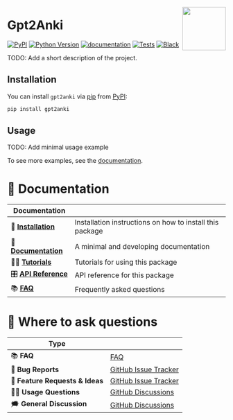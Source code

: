 <a href="https://github.com/rysias/gpt2anki"><img src="https://github.com/rysias/gpt2anki/blob/main/docs/_static/icon.png?raw=true" width="100" align="right"/></a>

# Gpt2Anki

[![PyPI](https://img.shields.io/pypi/v/gpt2anki.svg)][pypi status]
[![Python Version](https://img.shields.io/pypi/pyversions/gpt2anki)][pypi status]
[![documentation](https://github.com/rysias/gpt2anki/actions/workflows/documentation.yml/badge.svg)][documentation]
[![Tests](https://github.com/rysias/gpt2anki/actions/workflows/tests.yml/badge.svg)][tests]
[![Black](https://img.shields.io/badge/code%20style-black-000000.svg)][black]

[pypi status]: https://pypi.org/project/gpt2anki/
[documentation]: https://rysias.github.io/gpt2anki/
[tests]: https://github.com/rysias/gpt2anki/actions?workflow=Tests
[black]: https://github.com/psf/black


<!-- start short-description -->

TODO: Add a short description of the project.

<!-- end short-description -->

## Installation

You can install `gpt2anki` via [pip] from [PyPI]:

```bash
pip install gpt2anki
```

[pip]: https://pip.pypa.io/en/stable/installing/
[PyPI]: https://pypi.org/project/gpt2anki/

## Usage

TODO: Add minimal usage example

To see more examples, see the [documentation].

# 📖 Documentation

| Documentation         |                                                          |
| --------------------- | -------------------------------------------------------- |
| 🔧 **[Installation]**  | Installation instructions on how to install this package |
| 📖 **[Documentation]** | A minimal and developing documentation                   |
| 👩‍💻 **[Tutorials]**     | Tutorials for using this package                         |
| 🎛️ **[API Reference]** | API reference for this package                           |
| 📚 **[FAQ]**           | Frequently asked questions                               |


# 💬 Where to ask questions

| Type                           |                        |
| ------------------------------ | ---------------------- |
| 📚 **FAQ**                      | [FAQ]                  |
| 🚨 **Bug Reports**              | [GitHub Issue Tracker] |
| 🎁 **Feature Requests & Ideas** | [GitHub Issue Tracker] |
| 👩‍💻 **Usage Questions**          | [GitHub Discussions]   |
| 🗯 **General Discussion**       | [GitHub Discussions]   |

[Documentation]: https://rysias.github.io/gpt2anki/index.html
[Installation]: https://rysias.github.io/gpt2anki/installation.html
[Tutorials]: https://rysias.github.io/gpt2anki/tutorials.html
[API Reference]: https://rysias.github.io/gpt2anki/references.html
[FAQ]: https://rysias.github.io/gpt2anki/faq.html
[github issue tracker]: https://github.com/rysias/gpt2anki/issues
[github discussions]: https://github.com/rysias/gpt2anki/discussions



